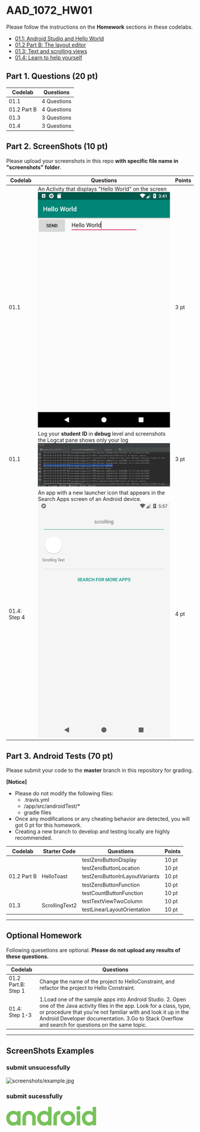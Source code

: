 # AAD_1072_HW01

Please follow the instructions on the **Homework** sections in these codelabs.

- [01.1: Android Studio and Hello World](https://codelabs.developers.google.com/codelabs/android-training-hello-world/index.html#12)
- [01.2 Part B: The layout editor](https://codelabs.developers.google.com/codelabs/android-training-layout-editor-part-b/#9)
- [01.3: Text and scrolling views](https://codelabs.developers.google.com/codelabs/android-training-text-and-scrolling-views/index.html?#10)
- [01.4: Learn to help yourself](https://codelabs.developers.google.com/codelabs/android-training-available-resources/index.html?#9)

## Part 1. Questions (20 pt)

| Codelab | Questions |
| --- | ----------- |
| 01.1 | 4 Questions |
| 01.2 Part B| 4 Questions |
| 01.3 | 3 Questions |
| 01.4 | 3 Questions |

## Part 2. ScreenShots (10 pt)

Please upload your screenshots in this repo **with specific file name in "screenshots" folder**.

| Codelab | Questions | Points |
| --- | ----------- | ---|
| 01.1 | An Activity that displays "Hello World" on the screen <br> ![screenshots/01_1-newActivity.png](screenshots/01_1-newActivity.png) | 3 pt |
| 01.1 | Log your **student ID** in **debug** level and screenshots the Logcat pane shows only your log <br> ![screenshots/01_1-logStudentId.png](screenshots/01_1-logStudentId.png) | 3 pt |
| 01.4: Step 4 | An app with a new launcher icon that appears in the Search Apps screen of an Android device. <br> ![screenshots/01_4-newLauncherIcon.png](screenshots/01_4-newLauncherIcon.png) | 4 pt |


## Part 3. Android Tests (70 pt)

Please submit your code to the **master** branch in this repository for grading.

**[Notice]** 
- Please do not modify the following files:
    - .travis.yml
    - <Project>/app/src/androidTest/*
    - gradle files
- Once any modifications or any cheating behavior are detected, you will got 0 pt for this homework.
- Creating a new branch to develop and testing locally are highly recommended.
    
<table>
    <thead>
        <tr>
            <th>Codelab</th>
            <th>Starter Code</th>
            <th>Questions</th>
            <th>Points</th>
        </tr>
    </thead>
    <tbody>
        <tr>
            <td rowspan=5>01.2 Part B</td>
            <td rowspan=5>HelloToast</td>
            <td>testZeroButtonDisplay</td>
            <td>10 pt</td>
        </tr>
        <tr>
            <td>testZeroButtonLocation</td>
            <td>10 pt</td>
        </tr>
        <tr>
            <td>testZeroButtonInLayoutVariants</td>
            <td>10 pt</td>
        </tr>
        <tr>
            <td>testZeroButtonFunction</td>
            <td>10 pt</td>
        </tr>
        <tr>
            <td>testCountButtonFunction</td>
            <td>10 pt</td>
        </tr>
        <tr>
            <td rowspan=2>01.3</td>
            <td rowspan=2>ScrollingText2</td>
            <td>testTextViewTwoColumn</td>
            <td>10 pt</td>
        </tr>
        <tr>
            <td>testLinearLayoutOrientation</td>
            <td>10 pt</td>
        </tr>
    </tbody>
</table>

----
## Optional Homework

Following quesetions are optional. 
**Please do not upload any results of these questions.**

| Codelab | Questions |
| --- | --- |
| 01.2 Part.B: Step 1 | Change the name of the project to HelloConstraint, and refactor the project to Hello Constraint. |
| 01.4: Step 1-3 | 1.Load one of the sample apps into Android Studio. 2. Open one of the Java activity files in the app. Look for a class, type, or procedure that you're not familiar with and look it up in the Android Developer documentation. 3.Go to Stack Overflow and search for questions on the same topic. |

----

## ScreenShots Examples
### submit unsucessfully
![screenshots/example.jpg](screenshots/example.jpg)
### submit sucessfully
![screenshots/example.png](screenshots/example.png)
